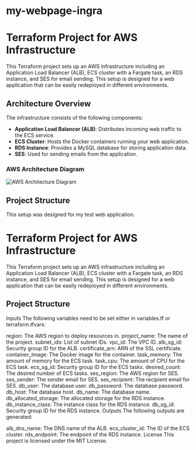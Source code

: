 # my-webpage-ingra
# Terraform Project for AWS Infrastructure

This Terraform project sets up an AWS infrastructure including an Application Load Balancer (ALB), ECS cluster with a Fargate task, an RDS instance, and SES for email sending. This setup is designed for a web application that can be easily redeployed in different environments.

## Architecture Overview

The infrastructure consists of the following components:

- **Application Load Balancer (ALB)**: Distributes incoming web traffic to the ECS service.
- **ECS Cluster**: Hosts the Docker containers running your web application.
- **RDS Instance**: Provides a MySQL database for storing application data.
- **SES**: Used for sending emails from the application.

### AWS Architecture Diagram

![AWS Architecture Diagram](path/to/your/architecture-diagram.png)

## Project Structure



This setup was designed for my test web application.
# Terraform Project for AWS Infrastructure

This Terraform project sets up an AWS infrastructure including an Application Load Balancer (ALB), ECS cluster with a Fargate task, an RDS instance, and SES for email sending. This setup is designed for a web application that can be easily redeployed in different environments.

## Project Structure

Inputs
The following variables need to be set either in variables.tf or terraform.tfvars:

region: The AWS region to deploy resources in.
project_name: The name of the project.
subnet_ids: List of subnet IDs.
vpc_id: The VPC ID.
alb_sg_id: Security group ID for the ALB.
certificate_arn: ARN of the SSL certificate.
container_image: The Docker image for the container.
task_memory: The amount of memory for the ECS task.
task_cpu: The amount of CPU for the ECS task.
ecs_sg_id: Security group ID for the ECS tasks.
desired_count: The desired number of ECS tasks.
ses_region: The AWS region for SES.
ses_sender: The sender email for SES.
ses_recipient: The recipient email for SES.
db_user: The database user.
db_password: The database password.
db_host: The database host.
db_name: The database name.
db_allocated_storage: The allocated storage for the RDS instance.
db_instance_class: The instance class for the RDS instance.
db_sg_id: Security group ID for the RDS instance.
Outputs
The following outputs are generated:

alb_dns_name: The DNS name of the ALB.
ecs_cluster_id: The ID of the ECS cluster.
rds_endpoint: The endpoint of the RDS instance.
License
This project is licensed under the MIT License.